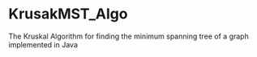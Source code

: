 # KrusakMST_Algo
The Kruskal Algorithm for finding the minimum spanning tree of a graph implemented in Java
